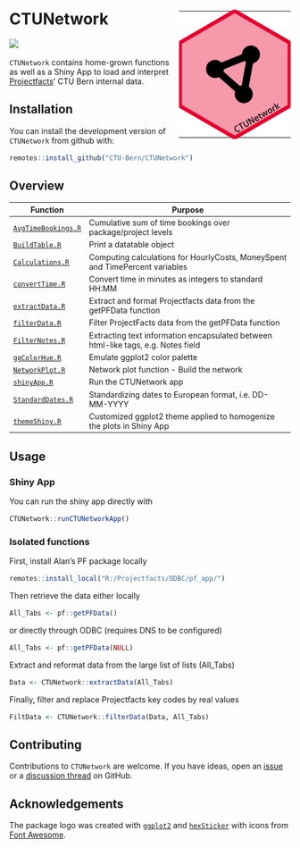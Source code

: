 
<!-- README.md is generated from README.Rmd. Please edit that file -->

# CTUNetwork <img src='inst/figures/logo.png' align="right" width="200">

<!-- badges: start -->

[![](https://img.shields.io/badge/dev%20version-0.1.0-blue.svg)](https://github.com/CTU-Bern/CTUNetwork)
<!-- [![R-CMD-check](https://github.com/CTU-Bern/redcaptools/workflows/R-CMD-check/badge.svg)](https://github.com/CTU-Bern/redcaptools/actions) -->

<!-- badges: end -->

`CTUNetwork` contains home-grown functions as well as a Shiny App to
load and interpret [Projectfacts](https://projectfacts.ctu.unibe.ch/)’
CTU Bern internal data.

## Installation

You can install the development version of `CTUNetwork` from github
with:

<!-- install.packages("redcaptools") -->

``` r
remotes::install_github("CTU-Bern/CTUNetwork")
```

<!-- Or from CTU Bern's package universe -->
<!-- ```{r, eval = F} -->
<!-- install.packages("redcaptools", repos = "https://ctu-bern.r-universe.dev") -->
<!-- ```  -->

## Overview

| Function                                   | Purpose                                                                           |
|--------------------------------------------|-----------------------------------------------------------------------------------|
| [`AvgTimeBookings.R`](R/AvgTimeBookings.R) | Cumulative sum of time bookings over package/project levels                       |
| [`BuildTable.R`](R/BuildTable.R)           | Print a datatable object                                                          |
| [`Calculations.R`](R/Calculations.R)       | Computing calculations for HourlyCosts, MoneySpent and TimePercent variables      |
| [`convertTime.R`](R/convertTime.R)         | Convert time in minutes as integers to standard HH:MM                             |
| [`extractData.R`](R/extractData.R)         | Extract and format Projectfacts data from the getPFData function                  |
| [`filterData.R`](R/filterData.R)           | Filter ProjectFacts data from the getPFData function                              |
| [`FilterNotes.R`](R/FilterNotes.R)         | Extracting text information encapsulated between html-like tags, e.g. Notes field |
| [`ggColorHue.R`](R/ggColorHue.R)           | Emulate ggplot2 color palette                                                     |
| [`NetworkPlot.R`](R/NetworkPlot.R)         | Network plot function - Build the network                                         |
| [`shinyApp.R`](R/shinyApp.R)               | Run the CTUNetwork app                                                            |
| [`StandardDates.R`](R/StandardDates.R)     | Standardizing dates to European format, i.e. DD-MM-YYYY                           |
| [`themeShiny.R`](R/themeShiny.R)           | Customized ggplot2 theme applied to homogenize the plots in Shiny App             |

## Usage

### Shiny App

You can run the shiny app directly with

``` r
CTUNetwork::runCTUNetworkApp()
```

### Isolated functions

First, install Alan’s PF package locally

``` r
remotes::install_local("R:/Projectfacts/ODBC/pf_app/")
```

Then retrieve the data either locally

``` r
All_Tabs <- pf::getPFData()
```

or directly through ODBC (requires DNS to be configured)

``` r
All_Tabs <- pf::getPFData(NULL)
```

Extract and reformat data from the large list of lists (All_Tabs)

``` r
Data <- CTUNetwork::extractData(All_Tabs)
```

Finally, filter and replace Projectfacts key codes by real values

``` r
FiltData <- CTUNetwork::filterData(Data, All_Tabs)
```

## Contributing

Contributions to `CTUNetwork` are welcome. If you have ideas, open an
[issue](https://github.com/CTU-Bern/CTUNetwork/issues) or a [discussion
thread](https://github.com/CTU-Bern/CTUNetwork/discussions) on GitHub.

## Acknowledgements

The package logo was created with
[`ggplot2`](https://ggplot2.tidyverse.org/) and
[`hexSticker`](https://github.com/GuangchuangYu/hexSticker) with icons
from [Font Awesome](https://fontawesome.com/).
